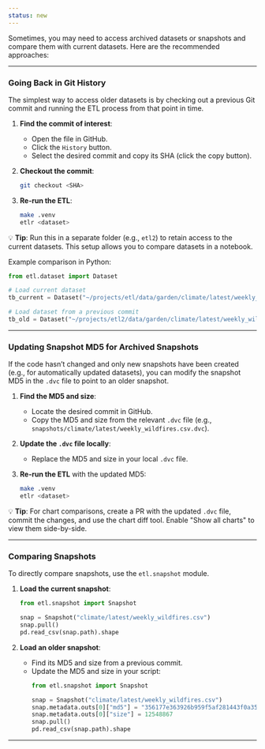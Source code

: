 ```yaml
---
status: new
---
```


Sometimes, you may need to access archived datasets or snapshots and compare them with current datasets. Here are the recommended approaches:

---

### Going Back in Git History

The simplest way to access older datasets is by checking out a previous Git commit and running the ETL process from that point in time.

1. **Find the commit of interest**:
   - Open the file in GitHub.
   - Click the `History` button.
   - Select the desired commit and copy its SHA (click the copy button).

2. **Checkout the commit**:
   ```bash
   git checkout <SHA>
   ```

3. **Re-run the ETL**:
   ```bash
   make .venv
   etlr <dataset>
   ```

💡 **Tip**: Run this in a separate folder (e.g., `etl2`) to retain access to the current datasets. This setup allows you to compare datasets in a notebook.

Example comparison in Python:
```python
from etl.dataset import Dataset

# Load current dataset
tb_current = Dataset("~/projects/etl/data/garden/climate/latest/weekly_wildfires").read_table('wildfires')

# Load dataset from a previous commit
tb_old = Dataset("~/projects/etl2/data/garden/climate/latest/weekly_wildfires").read_table('wildfires')
```

---

### Updating Snapshot MD5 for Archived Snapshots

If the code hasn’t changed and only new snapshots have been created (e.g., for automatically updated datasets), you can modify the snapshot MD5 in the `.dvc` file to point to an older snapshot.

1. **Find the MD5 and size**:
   - Locate the desired commit in GitHub.
   - Copy the MD5 and size from the relevant `.dvc` file (e.g., `snapshots/climate/latest/weekly_wildfires.csv.dvc`).

2. **Update the `.dvc` file locally**:
   - Replace the MD5 and size in your local `.dvc` file.

3. **Re-run the ETL** with the updated MD5:
   ```bash
   make .venv
   etlr <dataset>
   ```

💡 **Tip**: For chart comparisons, create a PR with the updated `.dvc` file, commit the changes, and use the chart diff tool. Enable "Show all charts" to view them side-by-side.

---

### Comparing Snapshots

To directly compare snapshots, use the `etl.snapshot` module.

1. **Load the current snapshot**:
   ```python
   from etl.snapshot import Snapshot

   snap = Snapshot("climate/latest/weekly_wildfires.csv")
   snap.pull()
   pd.read_csv(snap.path).shape
   ```

2. **Load an older snapshot**:
   - Find its MD5 and size from a previous commit.
   - Update the MD5 and size in your script:
     ```python
     from etl.snapshot import Snapshot

     snap = Snapshot("climate/latest/weekly_wildfires.csv")
     snap.metadata.outs[0]["md5"] = "356177e363926b959f5af281443f0a35"
     snap.metadata.outs[0]["size"] = 12548867
     snap.pull()
     pd.read_csv(snap.path).shape
     ```

---
